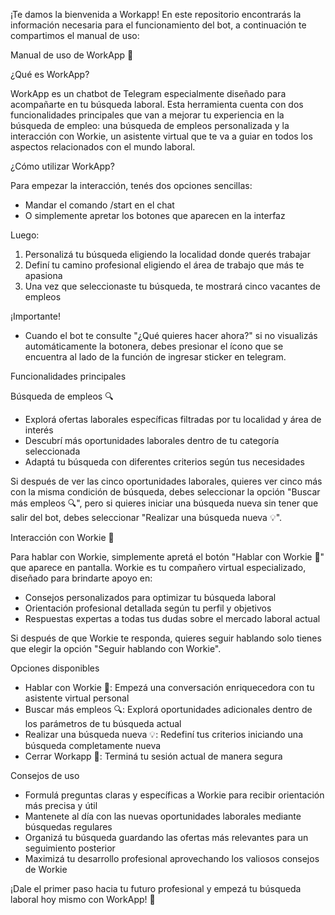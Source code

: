 ¡Te damos la bienvenida a Workapp! En este repositorio encontrarás la información necesaria para el funcionamiento del bot, a continuación te compartimos el manual de uso: 

Manual de uso de WorkApp 📱

¿Qué es WorkApp?

WorkApp es un chatbot de Telegram especialmente diseñado para acompañarte en tu búsqueda laboral. Esta herramienta cuenta con dos funcionalidades principales que van a mejorar tu experiencia en la búsqueda de empleo: una búsqueda de empleos personalizada y la interacción con Workie, un asistente virtual que te va a guiar en todos los aspectos relacionados con el mundo laboral.

¿Cómo utilizar WorkApp? 

Para empezar la interacción, tenés dos opciones sencillas:

- Mandar el comando /start en el chat
- O simplemente apretar los botones que aparecen en la interfaz


Luego:

1. Personalizá tu búsqueda eligiendo la localidad donde querés trabajar
2. Definí tu camino profesional eligiendo el área de trabajo que más te apasiona
3. Una vez que seleccionaste tu búsqueda, te mostrará cinco vacantes de empleos

¡Importante!
- Cuando el bot te consulte "¿Qué quieres hacer ahora?" si no visualizás automáticamente la botonera, debes presionar el ícono que se encuentra al lado de la función de ingresar sticker en telegram.

Funcionalidades principales

Búsqueda de empleos 🔍

- Explorá ofertas laborales específicas filtradas por tu localidad y área de interés
- Descubrí más oportunidades laborales dentro de tu categoría seleccionada
- Adaptá tu búsqueda con diferentes criterios según tus necesidades

Si después de ver las cinco oportunidades laborales, quieres ver cinco más con la misma condición de búsqueda, debes seleccionar la opción "Buscar más empleos 🔍", pero si quieres iniciar una búsqueda nueva sin tener que salir del bot, debes seleccionar "Realizar una búsqueda nueva 💡". 

Interacción con Workie 🤖

Para hablar con Workie, simplemente apretá el botón "Hablar con Workie 🤖" que aparece en pantalla. Workie es tu compañero virtual especializado, diseñado para brindarte apoyo en:

- Consejos personalizados para optimizar tu búsqueda laboral
- Orientación profesional detallada según tu perfil y objetivos
- Respuestas expertas a todas tus dudas sobre el mercado laboral actual

Si después de que Workie te responda, quieres seguir hablando solo tienes que elegir la opción "Seguir hablando con Workie". 

Opciones disponibles

- Hablar con Workie 🤖: Empezá una conversación enriquecedora con tu asistente virtual personal
- Buscar más empleos 🔍: Explorá oportunidades adicionales dentro de los parámetros de tu búsqueda actual
- Realizar una búsqueda nueva 💡: Redefiní tus criterios iniciando una búsqueda completamente nueva
- Cerrar Workapp 👋: Terminá tu sesión actual de manera segura

Consejos de uso

- Formulá preguntas claras y específicas a Workie para recibir orientación más precisa y útil
- Mantenete al día con las nuevas oportunidades laborales mediante búsquedas regulares
- Organizá tu búsqueda guardando las ofertas más relevantes para un seguimiento posterior
- Maximizá tu desarrollo profesional aprovechando los valiosos consejos de Workie

¡Dale el primer paso hacia tu futuro profesional y empezá tu búsqueda laboral hoy mismo con WorkApp! 💪 
